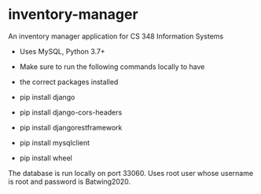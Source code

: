 # inventory-manager
An inventory manager application for CS 348 Information Systems 

- Uses MySQL, Python 3.7+

- Make sure to run the following commands locally to have
- the correct packages installed

- pip install django
- pip install django-cors-headers
- pip install djangorestframework
- pip install mysqlclient
- pip install wheel

The database is run locally on port 33060. Uses root user whose
username is root and password is Batwing2020.